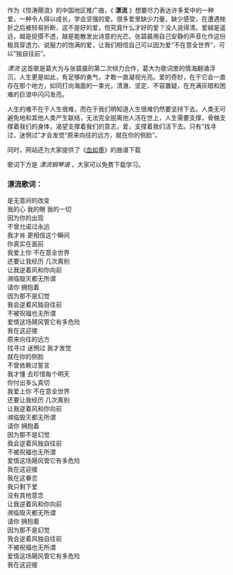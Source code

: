 

作为《惊涛飓浪》的中国地区推广曲，《 **漂流**
》想要尽力表达许多爱中的一种爱，一种令人得以成长，学会坚强的爱。很多爱里缺少力量，缺少感受，在遭遇挫折之后被轻易折断，这不是好的爱，但究竟什么才好的爱？没人说得清。爱越是遥远，越是捉摸不透，越是能散发出诗意的光芒。张碧晨用自己安静的声音化作这份极具穿透力、说服力的饱满的爱，让我们相信自己可以因为爱“不在意全世界”，可以“独自往前”。

_漂流_
这首歌是葛大为与张碧晨的第二次倾力合作，葛大为歌词里的情海翻涌浮沉，人生更是如此，有足够的勇气，才敢一直凝视光亮。爱的奇妙，在于它会一直存在那个地方，如同打向海面的一束光，清澈、坚定、不容置疑，在充满灰暗和困难的巨浪中闪闪发亮。

人生的难不在于人生很难，而在于我们明知道人生很难仍然要坚持下去。人类无可避免地和其他人类产生联结，无法完全脱离他人活在世上，人生需要支撑，骨骼支撑着我们的身体，渴望支撑着我们的意志，爱，支撑着我们活下去。只有“找寻过，迷惘过”才会发觉“原来向往的远方，就在你的侧脸”。

同时，网站还为大家提供了《[血如墨](Music-9311-血如墨-唱尽了扶摇的一生.html "血如墨")》的曲谱下载

歌词下方是 _漂流钢琴谱_ ，大家可以免费下载学习。

### 漂流歌词：

是无意间的改变  
我的心 我的眼 我的一切  
因为你的出现  
不曾允诺过永远  
我才肯 更相信这个瞬间  
你真实在面前  
我爱上你 不在意全世界  
还要让我经历 几次离别  
让我逆着风和你向前  
濒临毁灭都无所谓  
请你 拥抱着  
因为那不是幻觉  
我会逆着风独自往前  
不被祝福也无所谓  
爱情这场飓风管它有多危险  
我在这迎接  
原来向往的远方  
找寻过 迷惘过 我才发觉  
就在你的侧脸  
不曾依赖过誓言  
我才懂 去珍惜每个明天  
你付出多么真切  
我爱上你 不在意全世界  
还要让我经历 几次离别  
让我逆着风和你向前  
濒临毁灭都无所谓  
请你 拥抱着  
因为那不是幻觉  
我会逆着风独自往前  
不被祝福也无所谓  
爱情这场飓风管它有多危险  
我在这迎接  
我在这眷恋  
我只剩下爱  
没有其他意念  
让我逆着风和你向前  
濒临毁灭都无所谓  
请你 拥抱着  
因为那不是幻觉  
我会逆着风独自往前  
不被祝福也无所谓  
爱情这场飓风管它有多危险  
我在这迎接

